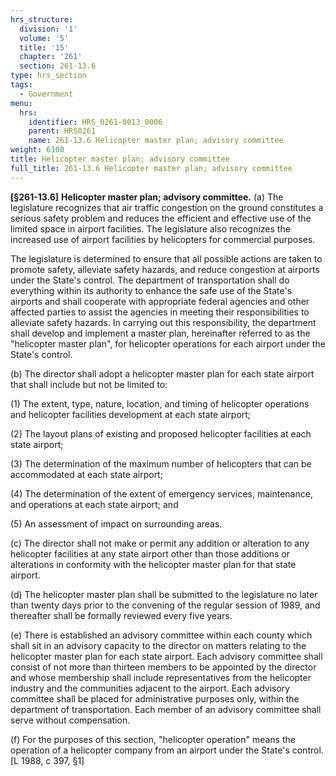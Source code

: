 ```yaml
---
hrs_structure:
  division: '1'
  volume: '5'
  title: '15'
  chapter: '261'
  section: 261-13.6
type: hrs_section
tags:
  - Government
menu:
  hrs:
    identifier: HRS_0261-0013_0006
    parent: HRS0261
    name: 261-13.6 Helicopter master plan; advisory committee
weight: 6100
title: Helicopter master plan; advisory committee
full_title: 261-13.6 Helicopter master plan; advisory committee
---
```

**[§261-13.6]** **Helicopter master plan; advisory committee.** (a) The legislature recognizes that air traffic congestion on the ground constitutes a serious safety problem and reduces the efficient and effective use of the limited space in airport facilities. The legislature also recognizes the increased use of airport facilities by helicopters for commercial purposes.

The legislature is determined to ensure that all possible actions are taken to promote safety, alleviate safety hazards, and reduce congestion at airports under the State's control. The department of transportation shall do everything within its authority to enhance the safe use of the State's airports and shall cooperate with appropriate federal agencies and other affected parties to assist the agencies in meeting their responsibilities to alleviate safety hazards. In carrying out this responsibility, the department shall develop and implement a master plan, hereinafter referred to as the "helicopter master plan", for helicopter operations for each airport under the State's control.

(b) The director shall adopt a helicopter master plan for each state airport that shall include but not be limited to:

(1) The extent, type, nature, location, and timing of helicopter operations and helicopter facilities development at each state airport;

(2) The layout plans of existing and proposed helicopter facilities at each state airport;

(3) The determination of the maximum number of helicopters that can be accommodated at each state airport;

(4) The determination of the extent of emergency services, maintenance, and operations at each state airport; and

(5) An assessment of impact on surrounding areas.

(c) The director shall not make or permit any addition or alteration to any helicopter facilities at any state airport other than those additions or alterations in conformity with the helicopter master plan for that state airport.

(d) The helicopter master plan shall be submitted to the legislature no later than twenty days prior to the convening of the regular session of 1989, and thereafter shall be formally reviewed every five years.

(e) There is established an advisory committee within each county which shall sit in an advisory capacity to the director on matters relating to the helicopter master plan for each state airport. Each advisory committee shall consist of not more than thirteen members to be appointed by the director and whose membership shall include representatives from the helicopter industry and the communities adjacent to the airport. Each advisory committee shall be placed for administrative purposes only, within the department of transportation. Each member of an advisory committee shall serve without compensation.

(f) For the purposes of this section, "helicopter operation" means the operation of a helicopter company from an airport under the State's control. [L 1988, c 397, §1]